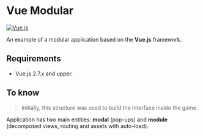 # Vue Modular
[![Vue.js](https://img.shields.io/badge/Vue.js-2.7.8-blue.svg?logo=vue.js)](https://img.shields.io/badge/Vue.js-2.7.8-blue.svg?logo=vue.js) 

An example of a modular application based on the **Vue.js** framework.

## Requirements
- Vue.js 2.7.x and upper.

## To know
> Initially, this structure was used to build the interface inside the game.

Application has two main entities: **modal** (pop-ups) and **module** (decomposed views, routing and assets with auto-load).

